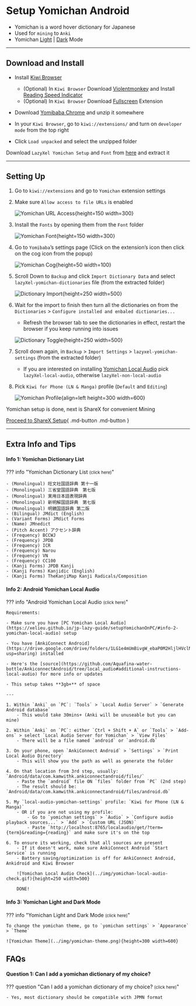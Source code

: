 # Setup Yomichan Android

- Yomichan is a word hover dictionary for Japanese
- Used for `mining` to `Anki`
- Yomichan [Light](../img/yomichan-light.png) | [Dark](../img/yomichan-dark.png) Mode

---

## Download and Install

- Install [Kiwi Browser](https://play.google.com/store/apps/details?id=com.kiwibrowser.browser&hl=en_US)
    - (Optional) In `Kiwi Browser` Download [Violentmonkey](https://chrome.google.com/webstore/detail/violentmonkey/jinjaccalgkegednnccohejagnlnfdag) and Install [Reading Speed Indicator](https://greasyfork.org/en/scripts/459921-reading-speed-statistics-ttsu-app)
    - (Optional) In `Kiwi Browser` Download [Fullscreen](https://chrome.google.com/webstore/detail/fullscreen/lbpgkagpackldbkfookmmdpfaolnoged) Extension

- Download [Yomibaba Chrome](https://github.com/forsakeninfinity/yomibaba/releases/download/22.11.3.3/yomibaba-chrome.zip) and unzip it somewhere
- In your `Kiwi Browser`, go to `kiwi://extensions/` and turn on `developer mode` from the top right
- Click `Load unpacked` and select the unzipped folder

Download `LazyXel Yomichan Setup` and `Font` from [here](https://drive.google.com/drive/folders/1s_PdQ9HWvpDFXkh_AGGzVgqrFBGhUsbI?usp=sharing) and extract it

---

## Setting Up

1. Go to `kiwi://extensions` and go to `Yomichan` extension settings

2. Make sure `Allow access to file URLs` is enabled

    ![Yomichan URL Access](../img/url-access.png){height=150 width=300}

3. Install the `Fonts` by opening them from the `Font` folder

    ![Yomichan Font](../img/fonts.png){height=150 width=300}

4. Go to `Yomibaba`’s settings page (Click on the extension’s icon then click on the cog icon from the popup)

    ![Yomichan Cog](../img/yomichan-cog.png){height=50 width=100}

5. Scroll Down to `Backup` and click `Import Dictionary Data` and select `lazyXel-yomichan-dictionaries` file (from the extracted folder)

    ![Dictionary Import](../img/import-dictionary.png){height=250 width=500}

6. Wait for the import to finish then turn all the dictionaries on from the `Dictionaries` > `Configure installed and enbaled dictionaries...`
    - Refresh the browser tab to see the dictionaries in effect,
restart the browser if you keep running into issues

    ![Dictionary Toggle](../img/dictionary-toggle.png){height=250 width=500}

7. Scroll down again, in `Backup` > `Import Settings` > `lazyxel-yomichan-settings` (from the extracted folder)
    - If you are interested on installing [Yomichan Local Audio](https://xelieu.github.io/jp-lazy-guide/setupYomichanOnAndroid/#info-2-android-yomichan-local-audio) pick `lazyXel-local-audio`, otherwise `lazyXel-non-local-audio`

8. Pick `Kiwi for Phone (LN & Manga)` profile (`Default` and `Editing`)

    ![Yomichan Profile](../img/yomichan-profiles.png){align=left height=300 width=600}

Yomichan setup is done, next is ShareX for convenient Mining

[Proceed to ShareX Setup](setupShareX.md){ .md-button .md-button }

---

## Extra Info and Tips

#### Info 1: Yomichan Dictionary List

??? info "Yomichan Dictionary List <small>(click here)</small>"

    - (Monolingual) 旺文社国語辞典 第十一版
    - (Monolingual) 三省堂国語辞典　第七版
    - (Monolingual) 実用日本語表現辞典
    - (Monolingual) 新明解国語辞典　第七版
    - (Monolingual) 明鏡国語辞典 第二版
    - (Bilingual) JMdict (English)
    - (Variant Forms) JMdict Forms
    - (Name) JMnedict
    - (Pitch Accent) アクセント辞典
    - (Frequency) BCCWJ
    - (Frequency) JPDB
    - (Frequency) ICR
    - (Frequency) Narou
    - (Frequency) VN
    - (Frequency) CC100
    - (Kanji Forms) JPDB Kanji
    - (Kanji Forms) Kanjidic (English)
    - (Kanji Forms) TheKanjiMap Kanji Radicals/Composition

#### Info 2: Android Yomichan Local Audio

??? info "Android Yomichan Local Audio <small>(click here)</small>"

    Requirements:
    
    - Make sure you have [PC Yomichan Local Audio](https://xelieu.github.io/jp-lazy-guide/setupYomichanOnPC/#info-2-yomichan-local-audio) setup

    - You have [AnkiConnect Android](https://drive.google.com/drive/folders/1LG1e4mUmBivgW_ebaP0M2HljlHVclNEg?usp=sharing) installed

    - Here's the [source](https://github.com/Aquafina-water-bottle/AnkiconnectAndroid/tree/local_audio#additional-instructions-local-audio) for more info or updates

    - This setup takes **3gb+** of space

    ---

    1. Within `Anki` on `PC`: `Tools` > `Local Audio Server` > `Generate Android database`
        - This would take 30mins+ (Anki will be unuseable but you can mine)
    
    2. Within `Anki` on `PC`: either `Ctrl + Shift + A` or `Tools` > `Add-ons` > select `Local Audio Server for Yomichan` > `View Files`
        - There will be a file named `android` or `android.db`

    3. On your phone, open `AnkiConnect Android` > `Settings` > `Print Local Audio Directory`
        - This will show you the path as well as generate the folder
    
    4. On that location from 3rd step, usually: `Android/data/com.kamwithk.ankiconnectandroid/files/`
        - Paste the `android` file ON `files` folder from `PC` (2nd step)
        - The result should be: `Android/data/com.kamwithk.ankiconnectandroid/files/android.db`
    
    5. My `local-audio-yomichan-settings` profile: `Kiwi for Phone (LN & Manga)`
        - OR if you are not using my profile:
            - Go to `yomichan settings` > `Audio` > `Configure audio playback sources...` > `Add` > `Custom URL (JSON)`
            - Paste `http://localhost:8765/localaudio/get/?term={term}&reading={reading}` and make sure it's on the top
    
    6. To ensure its working, check that all sources are present
        - If it doesn't work, make sure AnkiConnect Android `Start Service` is running
        - Battery saving/optimization is off for AnkiConnect Android, Ankidroid and Kiwi Browser

        ![Yomichan Local Audio Check](../img/yomichan-local-audio-check.gif){height=250 width=500}

        DONE!

#### Info 3: Yomichan Light and Dark Mode

??? info "Yomichan Light and Dark Mode <small>(click here)</small>"

    To change the yomichan theme, go to `yomichan settings` > `Appearance` > `Theme`

    ![Yomichan Theme](../img/yomichan-theme.png){height=300 width=600}

## FAQs

#### Question 1: Can I add a yomichan dictionary of my choice?

??? question "Can I add a yomichan dictionary of my choice? <small>(click here)</small>"

    - Yes, most dictionary should be compatible with JPMN format